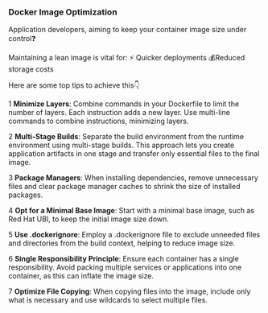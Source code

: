  ### Docker Image Optimization

Application developers, aiming to keep your container image size under control❓

Maintaining a lean image is vital for:
⚡ Quicker deployments
💰Reduced storage costs

Here are some top tips to achieve this👇

1 **Minimize Layers**: Combine commands in your Dockerfile to limit the number of layers. Each instruction adds a new layer. Use multi-line commands to combine instructions, minimizing layers.

2 **Multi-Stage Builds**: Separate the build environment from the runtime environment using multi-stage builds. This approach lets you create application artifacts in one stage and transfer only essential files to the final image.

3 **Package Managers**: When installing dependencies, remove unnecessary files and clear package manager caches to shrink the size of installed packages.

4 **Opt for a Minimal Base Image**: Start with a minimal base image, such as Red Hat UBI, to keep the initial image size down.

5 **Use .dockerignore**: Employ a .dockerignore file to exclude unneeded files and directories from the build context, helping to reduce image size.

6 **Single Responsibility Principle**: Ensure each container has a single responsibility. Avoid packing multiple services or applications into one container, as this can inflate the image size.

7 **Optimize File Copying**: When copying files into the image, include only what is necessary and use wildcards to select multiple files.